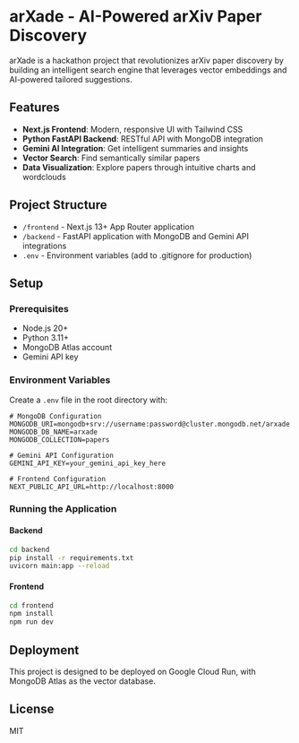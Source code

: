 # arXade - AI-Powered arXiv Paper Discovery

arXade is a hackathon project that revolutionizes arXiv paper discovery by building an intelligent search engine that leverages vector embeddings and AI-powered tailored suggestions.

## Features

- **Next.js Frontend**: Modern, responsive UI with Tailwind CSS
- **Python FastAPI Backend**: RESTful API with MongoDB integration
- **Gemini AI Integration**: Get intelligent summaries and insights
- **Vector Search**: Find semantically similar papers
- **Data Visualization**: Explore papers through intuitive charts and wordclouds

## Project Structure

- `/frontend` - Next.js 13+ App Router application
- `/backend` - FastAPI application with MongoDB and Gemini API integrations
- `.env` - Environment variables (add to .gitignore for production)

## Setup

### Prerequisites

- Node.js 20+
- Python 3.11+
- MongoDB Atlas account
- Gemini API key

### Environment Variables

Create a `.env` file in the root directory with:

```
# MongoDB Configuration
MONGODB_URI=mongodb+srv://username:password@cluster.mongodb.net/arxade
MONGODB_DB_NAME=arxade
MONGODB_COLLECTION=papers

# Gemini API Configuration
GEMINI_API_KEY=your_gemini_api_key_here

# Frontend Configuration
NEXT_PUBLIC_API_URL=http://localhost:8000
```

### Running the Application

#### Backend

```bash
cd backend
pip install -r requirements.txt
uvicorn main:app --reload
```

#### Frontend

```bash
cd frontend
npm install
npm run dev
```

## Deployment

This project is designed to be deployed on Google Cloud Run, with MongoDB Atlas as the vector database.

## License

MIT
